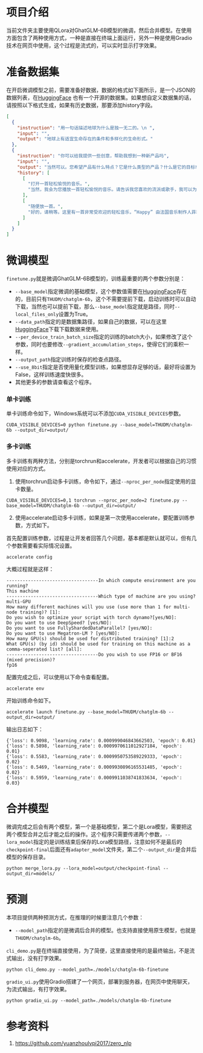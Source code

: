 # 项目介绍

当前文件夹主要使用QLora对GhatGLM-6B模型的微调，然后合并模型。在使用方面包含了两种使用方式，一种是直接在终端上面运行，另外一种是使用Gradio技术在网页中使用，这个过程是流式的，可以实时显示打字效果。


# 准备数据集

在开启微调模型之前，需要准备好数据，数据的格式如下面所示，是一个JSON的数据列表，在[HuggingFace](https://huggingface.co/datasets/Chinese-Vicuna/guanaco_belle_merge_v1.0)
也有一个开源的数据集。如果想自定义数据集的话，请按照以下格式生成，如果有历史数据，那要添加history字段。

```json
[
  {
    "instruction": "用一句话描述地球为什么是独一无二的。\n ",
    "input": "",
    "output": "地球上有适宜生命存在的条件和多样化的生命形式。"
  },
  {
    "instruction": "你可以给我提供一些创意，帮助我想到一种新产品吗",
    "input": "",
    "output": "当然可以。您希望产品有什么特点？它是什么类型的产品？什么是它的目标市场？给我一些更多的背景信息，我可以提供一些有建设性的想法。",
    "history": [
      [
        "打开一首轻松愉悦的音乐。",
        "当然，我会为您播放一首轻松愉悦的音乐。请告诉我您喜欢的流派或歌手，我可以为您推荐一些曲目。"
      ],
      [
        "随便放一首。",
        "好的，请稍等。这里有一首非常受欢迎的轻松音乐，“Happy” 由法国音乐制作人菲利普·加尔德排练。您的播放器将开始播放这首曲目。"
      ]
    ]
  }
]
```


# 微调模型

`finetune.py`就是微调GhatGLM-6B模型的，训练最重要的两个参数分别是：
 - `--base_model`指定微调的基础模型，这个参数值需要在[HuggingFace](https://huggingface.co/THUDM)存在的，目前只有`THUDM/chatglm-6b`，这个不需要提前下载，启动训练时可以自动下载，当然也可以提前下载，那么`--base_model`指定就是路径，同时`--local_files_only`设置为True。
 - `--data_path`指定的是数据集路径，如果自己的数据，可以在这里[HuggingFace](https://huggingface.co/datasets/Chinese-Vicuna/guanaco_belle_merge_v1.0)下载下载数据来使用。
 - `--per_device_train_batch_size`指定的训练的batch大小，如果修改了这个参数，同时也要修改`--gradient_accumulation_steps`，使得它们的乘积一样。
 - `--output_path`指定训练时保存的检查点路径。
 - `--use_8bit`指定是否使用量化模型训练，如果想显存足够的话，最好将设置为False，这样训练速度快很多。
 - 其他更多的参数请查看这个程序。

### 单卡训练

单卡训练命令如下，Windows系统可以不添加`CUDA_VISIBLE_DEVICES`参数。

```shell
CUDA_VISIBLE_DEVICES=0 python finetune.py --base_model=THUDM/chatglm-6b --output_dir=output/
```

### 多卡训练

多卡训练有两种方法，分别是torchrun和accelerate，开发者可以根据自己的习惯使用对应的方式。

1. 使用torchrun启动多卡训练，命令如下，通过`--nproc_per_node`指定使用的显卡数量。

```shell
CUDA_VISIBLE_DEVICES=0,1 torchrun --nproc_per_node=2 finetune.py --base_model=THUDM/chatglm-6b --output_dir=output/
```

2. 使用accelerate启动多卡训练，如果是第一次使用accelerate，要配置训练参数，方式如下。

首先配置训练参数，过程是让开发者回答几个问题，基本都是默认就可以，但有几个参数需要看实际情况设置。

```shell
accelerate config
```

大概过程就是这样：

```
----------------------------------In which compute environment are you running?
This machine
----------------------------------Which type of machine are you using? 
multi-GPU
How many different machines will you use (use more than 1 for multi-node training)? [1]:
Do you wish to optimize your script with torch dynamo?[yes/NO]:
Do you want to use DeepSpeed? [yes/NO]:
Do you want to use FullyShardedDataParallel? [yes/NO]:
Do you want to use Megatron-LM ? [yes/NO]: 
How many GPU(s) should be used for distributed training? [1]:2
What GPU(s) (by id) should be used for training on this machine as a comma-seperated list? [all]:
----------------------------------Do you wish to use FP16 or BF16 (mixed precision)?
fp16 
```

配置完成之后，可以使用以下命令查看配置。

```shell
accelerate env
```

开始训练命令如下。

```shell
accelerate launch finetune.py --base_model=THUDM/chatglm-6b --output_dir=output/
```

输出日志如下：

```shell
{'loss': 0.9098, 'learning_rate': 0.000999046843662503, 'epoch': 0.01}                                                     
{'loss': 0.5898, 'learning_rate': 0.0009970611012927184, 'epoch': 0.01}                                                    
{'loss': 0.5583, 'learning_rate': 0.0009950753589229333, 'epoch': 0.02}                                                  
{'loss': 0.5469, 'learning_rate': 0.0009930896165531485, 'epoch': 0.02}                                          
{'loss': 0.5959, 'learning_rate': 0.0009911038741833634, 'epoch': 0.03}
```

# 合并模型

微调完成之后会有两个模型，第一个是基础模型，第二个是Lora模型，需要把这两个模型合并之后才能之后的操作。这个程序只需要传递两个参数，`--lora_model`指定的是训练结束后保存的Lora模型路径，注意如何不是最后的`checkpoint-final`后面还有`adapter_model`文件夹，第二个`--output_dir`是合并后模型的保存目录。

```shell
python merge_lora.py --lora_model=output/checkpoint-final --output_dir=models/
```

# 预测

本项目提供两种预测方式，在推理的时候要注意几个参数：
 - `--model_path`指定的是微调后合并的模型。也支持直接使用原生模型，也就是`THUDM/chatglm-6b`。


`cli_demo.py`是在终端直接使用，为了简便，这里直接使用的是最终输出，不是流式输出，没有打字效果。

```shell
python cli_demo.py --model_path=./models/chatglm-6b-finetune
```

`gradio_ui.py`使用Gradio搭建了一个网页，部署到服务器，在网页中使用聊天，为流式输出，有打字效果。

```shell
python gradio_ui.py --model_path=./models/chatglm-6b-finetune
```

# 参考资料

1. https://github.com/yuanzhoulvpi2017/zero_nlp
